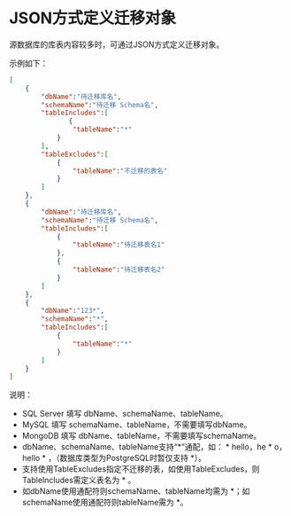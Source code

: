# JSON方式定义迁移对象

源数据库的库表内容较多时，可通过JSON方式定义迁移对象。

示例如下：

```JSON
[
    {
        "dbName":"待迁移库名",
        "schemaName":"待迁移 Schema名",
        "tableIncludes":[
               {
                "tableName":"*"
            }
        ],
        "tableExcludes":[
            {
                "tableName":"不迁移的表名"
            } 
        ]
    },
    {
        "dbName":"待迁移库名",
        "schemaName":"待迁移 Schema名",
        "tableIncludes":[
            {
                "tableName":"待迁移表名1"
            },
            {
                "tableName":"待迁移表名2"
            }            
        ]
    },
    {
        "dbName":"123*",
        "schemaName":"*",
        "tableIncludes":[
            {
                "tableName":"*"
            }       
        ]
    }
]
```

说明：

- SQL Server 填写 dbName、schemaName、tableName。
- MySQL 填写 schemaName、tableName，不需要填写dbName。
- MongoDB 填写 dbName、tableName，不需要填写schemaName。
- dbName、schemaName、tableName支持“*”通配，如： * hello，he * o，hello * ，（数据库类型为PostgreSQL时暂仅支持 *）。 
- 支持使用TableExcludes指定不迁移的表，如使用TableExcludes，则TableIncludes需定义表名为 * 。
- 如dbName使用通配符则schemaName、tableName均需为 *；如schemaName使用通配符则tableName需为 *。
